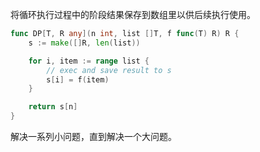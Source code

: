 将循环执行过程中的阶段结果保存到数组里以供后续执行使用。

```go
func DP[T, R any](n int, list []T, f func(T) R) R {
    s := make([]R, len(list))

    for i, item := range list {
        // exec and save result to s
        s[i] = f(item)
    }

    return s[n]
}
```

解决一系列小问题，直到解决一个大问题。
